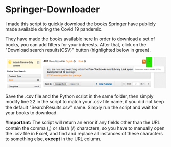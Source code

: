 # Springer-Downloader
I made this script to quickly download the books Springer have publicly made available during the Covid 19 pandemic.

They have made the books available [here](https://link.springer.com/search/page/2?facet-content-type=%22Book%22&package=mat-covid19_textbooks&facet-language=%22En%22&sortOrder=newestFirst&showAll=true)
In order to download a set of books, you can add filters for your interests. After that, click on the "Download search results(CSV)" button (highlighted below in green). 

![Download Button](DownloadButton.png)

Save the .csv file and the Python script in the same folder, then simply modify line 22 in the script to match your .csv file name, if you did not keep the default "SearchResults.csv" name. Simply run the script and wait for your books to download.

#**Important:** 
The script will return an error if any fields other than the URL contain the comma (,) or slash (/) characters, so you have to manually open the .csv file in Excel, and find and replace all instances of these characters to something else, **except** in the URL column.

